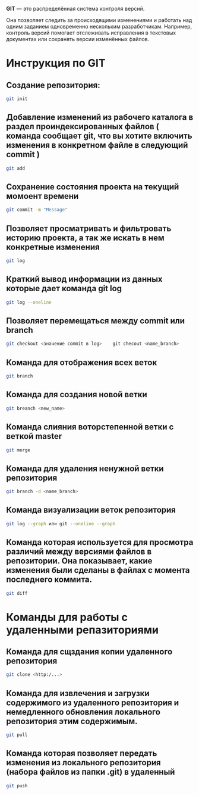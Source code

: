 **GIT** — это распределённая система контроля версий.

Она позволяет следить за происходящими изменениями и работать над одним заданием одновременно нескольким разработчикам. Например, контроль версий помогает отслеживать исправления в текстовых документах или сохранять версии изменённых файлов.

# Инструкция по GIT

## Создание репозитория:
```sh
git init
```
## Добавление изменений из рабочего каталога в раздел проиндексированных файлов ( команда сообщает git, что вы хотите включить изменения в конкретном файле в следующий commit )
```sh
git add
```
## Сохранение состояния проекта на текущий момоент времени
```sh
git commit -m "Message"
```
## Позволяет просматривать и фильтровать историю проекта, а так же искать в нем конкретные изменения
```sh
git log
```
## Краткий вывод информации из данных которые дает команда git log
```sh
git log --oneline
```
## Позволяет перемещаться между commit или branch
```sh
git checkout <значение commit в log>    git checout <name_branch>
```
## Команда для отображения всех веток
```sh
git branch
```

## Команда для создания новой ветки
```sh
git breanch <new_name>
```

## Команда слияния воторстепенной ветки с веткой master
```sh
git merge
```
## Команда для удаления ненужной ветки репозитория
```sh
git branch -d <name_branch>
```
## Команда визуализации веток репозитория
```sh
git log --graph или git --oneline --graph
```
## Команда которая используется для просмотра различий между версиями файлов в репозитории. Она показывает, какие изменения были сделаны в файлах с момента последнего коммита.
```sh
git diff
```
# Команды для работы с удаленными репазиториями

## Команда для сщздания копии удаленного репозитория

```sh
git clone <http:/...>
```

## Команда для извлечения и загрузки содержимого из удаленного репозитория и немедленного обновления локального репозитория этим содержимым.
```sh
git pull
```

## Команда которая позволяет передать изменения из локального репозитория (набора файлов из папки .git) в удаленный

```sh
git push
```
